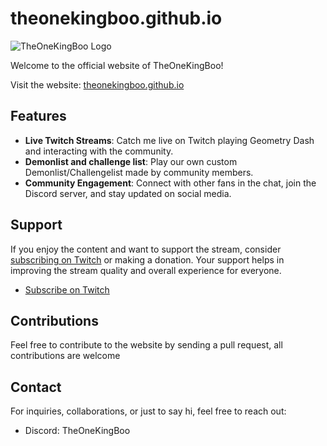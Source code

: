 # theonekingboo.github.io

![TheOneKingBoo Logo](https://cdn.discordapp.com/attachments/908482825358020608/1193296630523379853/BigNormalKingboo.png?ex=65c7e297&is=65b56d97&hm=0bf0ced23b92a767c0255c0673158d9159f0d20d93423037c40a88f4c2329f74&)

Welcome to the official website of TheOneKingBoo!

Visit the website: [theonekingboo.github.io](https://theonekingboo.github.io)

## Features

- **Live Twitch Streams**: Catch me live on Twitch playing Geometry Dash and interacting with the community.
- **Demonlist and challenge list**: Play our own custom Demonlist/Challengelist made by community members.
- **Community Engagement**: Connect with other fans in the chat, join the Discord server, and stay updated on social media.

## Support

If you enjoy the content and want to support the stream, consider [subscribing on Twitch](https://www.twitch.tv/theonekingboo) or making a donation. Your support helps in improving the stream quality and overall experience for everyone.

- [Subscribe on Twitch](https://www.twitch.tv/theonekingboo)

## Contributions
Feel free to contribute to the website by sending a pull request, all contributions are welcome

## Contact

For inquiries, collaborations, or just to say hi, feel free to reach out:

- Discord: TheOneKingBoo
